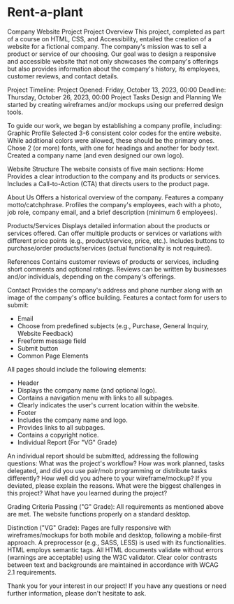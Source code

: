 # Rent-a-plant
Company Website Project
Project Overview
This project, completed as part of a course on HTML, CSS, and Accessibility, entailed the creation of a website for a fictional company. 
The company's mission was to sell a product or service of our choosing. Our goal was to design a responsive and accessible website that not only showcases the company's offerings 
but also provides information about the company's history, its employees, customer reviews, and contact details.

Project Timeline:
Project Opened: Friday, October 13, 2023, 00:00
Deadline: Thursday, October 26, 2023, 00:00
Project Tasks
Design and Planning
We started by creating wireframes and/or mockups using our preferred design tools.

To guide our work, we began by establishing a company profile, including:
Graphic Profile
Selected 3-6 consistent color codes for the entire website. While additional colors were allowed, these should be the primary ones.
Chose 2 (or more) fonts, with one for headings and another for body text.
Created a company name (and even designed our own logo).

Website Structure
The website consists of five main sections:
Home
Provides a clear introduction to the company and its products or services.
Includes a Call-to-Action (CTA) that directs users to the product page.

About Us
Offers a historical overview of the company.
Features a company motto/catchphrase.
Profiles the company's employees, each with a photo, job role, company email, and a brief description (minimum 6 employees).

Products/Services
Displays detailed information about the products or services offered.
Can offer multiple products or services or variations with different price points (e.g., product/service, price, etc.).
Includes buttons to purchase/order products/services (actual functionality is not required).

References
Contains customer reviews of products or services, including short comments and optional ratings.
Reviews can be written by businesses and/or individuals, depending on the company's offerings.

Contact
Provides the company's address and phone number along with an image of the company's office building.
Features a contact form for users to submit:
- Email
- Choose from predefined subjects (e.g., Purchase, General Inquiry, Website Feedback)
- Freeform message field
- Submit button
- Common Page Elements

All pages should include the following elements:
- Header
- Displays the company name (and optional logo).
- Contains a navigation menu with links to all subpages.
- Clearly indicates the user's current location within the website.
- Footer
- Includes the company name and logo.
- Provides links to all subpages.
- Contains a copyright notice.
- Individual Report (For "VG" Grade)

An individual report should be submitted, addressing the following questions:
What was the project's workflow? How was work planned, tasks delegated, and did you use pair/mob programming or distribute tasks differently?
How well did you adhere to your wireframe/mockup? If you deviated, please explain the reasons.
What were the biggest challenges in this project?
What have you learned during the project?

Grading Criteria
Passing ("G" Grade):
All requirements as mentioned above are met.
The website functions properly on a standard desktop.

Distinction ("VG" Grade):
Pages are fully responsive with wireframes/mockups for both mobile and desktop, following a mobile-first approach.
A preprocessor (e.g., SASS, LESS) is used with its functionalities.
HTML employs semantic tags.
All HTML documents validate without errors (warnings are acceptable) using the W3C validator.
Clear color contrasts between text and backgrounds are maintained in accordance with WCAG 2.1 requirements.

Thank you for your interest in our project! If you have any questions or need further information, please don't hesitate to ask.
